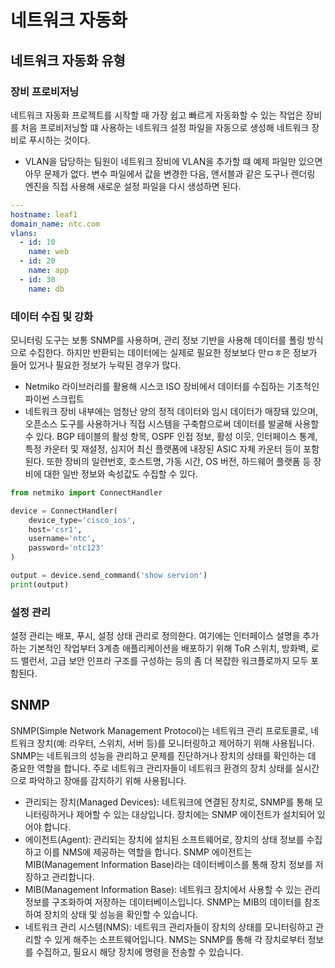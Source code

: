 # 네트워크 자동화

## 네트워크 자동화 유형

### 장비 프로비저닝

네트워크 자동화 프로젝트를 시작할 때 가장 쉽고 빠르게 자동화할 수 있는 작업은 장비를 처음 프로비저닝할 떄 사용하는 네트워크 설정 파일을 자동으로  생성해 네트워크 장비로 푸시하는 것이다.

 - VLAN을 담당하는 팀원이 네트워크 장비에 VLAN을 추가할 떄 예제 파일만 있으면 아무 문제가 없다. 변수 파일에서 값을 변경한 다음, 앤서블과 같은 도구나 렌더링 엔진을 직접 사용해 새로운 설정 파일을 다시 생성하면 된다.
```yml
---
hostname: leaf1
domain_name: ntc.com
vlans:
  - id: 10
    name: web
  - id: 20
    name: app
  - id: 30
    name: db
```

### 데이터 수집 및 강화

모니터링 도구는 보통 SNMP를 사용하며, 관리 정보 기반을 사용해 데이터를 폴링 방식으로 수집한다. 하지만 반환되는 데이터에는 실제로 필요한 정보보다 만ㅁㅎ은 정보가 들어 있거나 필요한 정보가 누락된 경우가 많다.

 - Netmiko 라이브러리를 활용해 시스코 ISO 장비에서 데이터를 수집하는 기초적인 파이썬 스크립트
 - 네트워크 장비 내부에는 엄청난 양의 정적 데이터와 임시 데이터가 매장돼 있으며, 오픈소스 도구를 사용하거나 직접 시스템을 구축함으로써 데이터를 발굴해 사용할 수 있다. BGP 테이블의 활성 항목, OSPF 인접 정보, 활성 이웃, 인터페이스 통계, 특정 카운터 및 재설정, 심지어 최신 플랫폼에 내장된 ASIC 자체 카운터 등이 포함된다. 또한 장비의 일련번호, 호스트명, 가동 시간, OS 버전, 하드웨어 플랫폼 등 장비에 대한 일반 정보와 속성값도 수집할 수 있다.
```python
from netmiko import ConnectHandler

device = ConnectHandler(
    device_type='cisco_ios',
    host='csr1',
    username='ntc',
    password='ntc123'
)

output = device.send_command('show servion')
print(output)
```

### 설정 관리

설정 관리는 배포, 푸시, 설정 상태 관리로 정의한다. 여기에는 인터페이스 설명을 추가하는 기본적인 작업부터 3계층 애플리케이션을 배포하기 위해 ToR 스위치, 방화벽, 로드 밸런서, 고급 보안 인프라 구조를 구성하는 등의 좀 더 복잡한 워크플로까지 모두 포함된다.


## SNMP

SNMP(Simple Network Management Protocol)는 네트워크 관리 프로토콜로, 네트워크 장치(예: 라우터, 스위치, 서버 등)를 모니터링하고 제어하기 위해 사용됩니다. SNMP는 네트워크의 성능을 관리하고 문제를 진단하거나 장치의 상태를 확인하는 데 중요한 역할을 합니다. 주로 네트워크 관리자들이 네트워크 환경의 장치 상태를 실시간으로 파악하고 장애를 감지하기 위해 사용됩니다.

 - 관리되는 장치(Managed Devices): 네트워크에 연결된 장치로, SNMP를 통해 모니터링하거나 제어할 수 있는 대상입니다. 장치에는 SNMP 에이전트가 설치되어 있어야 합니다.
 - 에이전트(Agent): 관리되는 장치에 설치된 소프트웨어로, 장치의 상태 정보를 수집하고 이를 NMS에 제공하는 역할을 합니다. SNMP 에이전트는 MIB(Management Information Base)라는 데이터베이스를 통해 장치 정보를 저장하고 관리합니다.
 - MIB(Management Information Base): 네트워크 장치에서 사용할 수 있는 관리 정보를 구조화하여 저장하는 데이터베이스입니다. SNMP는 MIB의 데이터를 참조하여 장치의 상태 및 성능을 확인할 수 있습니다.
 - 네트워크 관리 시스템(NMS): 네트워크 관리자들이 장치의 상태를 모니터링하고 관리할 수 있게 해주는 소프트웨어입니다. NMS는 SNMP를 통해 각 장치로부터 정보를 수집하고, 필요시 해당 장치에 명령을 전송할 수 있습니다.

